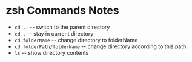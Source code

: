 # zsh Commands Notes

- `cd ..` -- switch to the parent directory
- `cd .` -- stay in current directory
- `cd folderName` -- change directory to folderName
- `cd folderPath/folderName` -- change directory according to this path
- `ls` -- show directory contents
